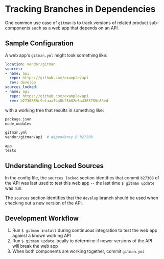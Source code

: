 # Tracking Branches in Dependencies

One common use case of `gitman` is to track versions of related product sub-components such as a web app that depends on an API.

## Sample Configuration

A web app's `gitman.yml` might look something like:

```yaml
location: vendor/gitman
sources:
- name: api
  repo: https://github.com/example/api
  rev: develop
sources_locked:
- name: api
  repo: https://github.com/example/api
  rev: b2730855c9efaaa7448b25b82e5a4363785c83ed
```

with a working tree that results in something like:

```sh
package.json
node_modules

gitman.yml
vendor/gitman/api  # dependency @ b27308

app
tests
```

## Understanding Locked Sources

In the config file, the `sources_locked` section identifies that commit `b27308` of the API was last used to test this web app -- the last time `$ gitman update` was run.

The `sources` section identifies that the `develop` branch should be used when checking out a new version of the API.

## Development Workflow

1. Run `$ gitman install` during continuous integration to test the web app against a known working API
2. Run `$ gitman update` locally to determine if newer versions of the API will break the web app
3. When both components are working together, commit `gitman.yml`
